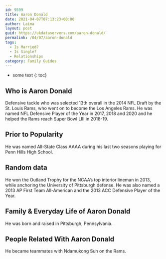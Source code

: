 ```yaml
---
id: 9599
title: Aaron Donald
date: 2021-04-07T07:13:23+00:00
author: Laima
layout: post
guid: https://ukdataservers.com/aaron-donald/
permalink: /04/07/aaron-donald
tags:
  - Is Married?
  - Is Single?
  - Relationships
category: Family Guides
---
```


* some text
{: toc}


## Who is Aaron Donald
                  
                  
                  
Defensive tackle who was selected 13th overall in the 2014 NFL Draft by the St. Louis Rams, who went on to become the Los Angeles Rams. He was named NFL Defensive Player of the Year in 2017, 2018 and 2020 and he helped the Rams reach Super Bowl LIII in 2018-19. 
                  
              
            
              
            
                
                
                
## Prior to Popularity
                  
                  
                  
He was named All-State Class AAAA during his last two seasons playing for Penn Hills High School. 
                  
              
            
              
            
                
                
                
## Random data
                  
                  
                  
He won the Outland Trophy for the NCAA&#8217;s top interior lineman in 2013, while anchoring the University of Pittsburgh defense. He was also named a 2013 AP First Team All-American and the 2013 ACC Defensive Player of the Year. 
                  
              
            
              
            
                
                
                
## Family & Everyday Life of Aaron Donald
                  
                  
                  
He was born and raised in Pittsburgh, Pennsylvania.
                  
              
            
              
            
                
                
                
## People Related With Aaron Donald
                  
                  
                  
He became teammates with Ndamukong Suh on the Rams. 
                  
              
            
              
            
                
              
            
              
              
            
            
              
            
          
          
          